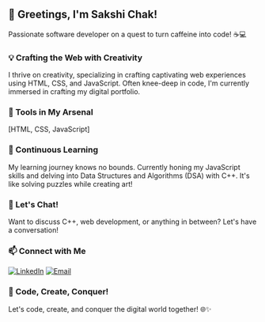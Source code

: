 ## 👋 Greetings, I'm Sakshi Chak!

Passionate software developer on a quest to turn caffeine into code! ☕💻

### 💡 Crafting the Web with Creativity

I thrive on creativity, specializing in crafting captivating web experiences using HTML, CSS, and JavaScript. Often knee-deep in code, I'm currently immersed in crafting my digital portfolio.

### 🔭 Tools in My Arsenal

[HTML, CSS, JavaScript]

### 🌱 Continuous Learning

My learning journey knows no bounds. Currently honing my JavaScript skills and delving into Data Structures and Algorithms (DSA) with C++. It's like solving puzzles while creating art!

### 💬 Let's Chat!

Want to discuss C++, web development, or anything in between? Let's have a conversation!

### 📫 Connect with Me

[![LinkedIn](https://img.shields.io/badge/linkedin-0A66C2?style=for-the-badge&logo=linkedin&logoColor=white)](https://www.linkedin.com/in/sakshi-chak)
[![Email](https://img.shields.io/badge/email-D14836?style=for-the-badge&logo=gmail&logoColor=white)](mailto:mailme.sakshichak@gmail.com)


### 🚀 Code, Create, Conquer!

Let's code, create, and conquer the digital world together! 🌐✨



